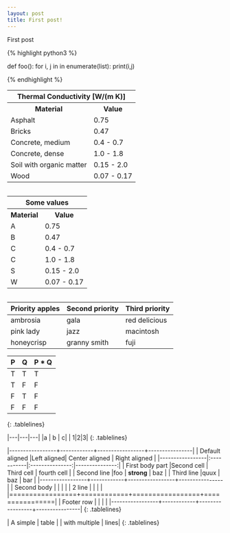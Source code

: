```yaml
---
layout: post
title: First post!
---
```


First post

{% highlight python3 %}

def foo():
  for i, j in in enumerate(list):
    print(i,j)

{% endhighlight %}

<table class="tg">
  <tr>
    <th class="tg-baqh" colspan="2">Thermal Conductivity [W/(m K)]</th>
  </tr>
  <tr>
    <th class="tg-baqh">Material</th>
    <th class="tg-baqh">Value</th>
  </tr>
  <tr>
    <td class="tg-baqh">Asphalt</td>
    <td class="tg-baqh">0.75</td>
  </tr>
  <tr>
    <td class="tg-baqh">Bricks</td>
    <td class="tg-baqh">0.47</td>
  </tr>
  <tr>
    <td class="tg-baqh">Concrete, medium</td>
    <td class="tg-baqh">0.4 - 0.7</td>
  </tr>
  <tr>
    <td class="tg-baqh">Concrete, dense</td>
    <td class="tg-baqh">1.0 - 1.8</td>
  </tr>
  <tr>
    <td class="tg-baqh">Soil with organic matter</td>
    <td class="tg-baqh">0.15 - 2.0</td>
  </tr>
  <tr>
    <td class="tg-baqh">Wood</td>
    <td class="tg-baqh">0.07 - 0.17</td>
  </tr>
</table>





<div style="overflow-y: auto;">
  <table class="tg">
    <tr>
      <th class="tg-baqh" colspan="2">Some values</th>
    </tr>
    <tr>
      <th class="tg-baqh">Material</th>
      <th class="tg-baqh">Value</th>
    </tr>
    <tr>
      <td class="tg-baqh">A</td>
      <td class="tg-baqh">0.75</td>
    </tr>
    <tr>
      <td class="tg-baqh">B</td>
      <td class="tg-baqh">0.47</td>
    </tr>
    <tr>
      <td class="tg-baqh">C</td>
      <td class="tg-baqh">0.4 - 0.7</td>
    </tr>
    <tr>
      <td class="tg-baqh">C</td>
      <td class="tg-baqh">1.0 - 1.8</td>
    </tr>
    <tr>
      <td class="tg-baqh">S</td>
      <td class="tg-baqh">0.15 - 2.0</td>
    </tr>
    <tr>
      <td class="tg-baqh">W</td>
      <td class="tg-baqh">0.07 - 0.17</td>
    </tr>
  </table>
</div>




| Priority apples | Second priority | Third priority |
|-------|--------|---------|
| ambrosia | gala | red delicious |
| pink lady | jazz | macintosh |
| honeycrisp | granny smith | fuji |






<style>
.tablelines table, .tablelines td, .tablelines th {
        border: 1px solid black;
        }
</style>

| P | Q | P * Q |
| - | - | - |
| T | T | T |
| T | F | F |
| F | T | F |
| F | F | F |
{: .tablelines}

|---|---|---|
|a  | b | c|
| 1|2|3|
{: .tablelines}

|-----------------+------------+-----------------+----------------|
| Default aligned |Left aligned| Center aligned  | Right aligned  |
|-----------------|:-----------|:---------------:|---------------:|
| First body part |Second cell | Third cell      | fourth cell    |
| Second line     |foo         | **strong**      | baz            |
| Third line      |quux        | baz             | bar            |
|-----------------+------------+-----------------+----------------|
| Second body     |            |                 |                |
| 2 line          |            |                 |                |
|=================+============+=================+================|
| Footer row      |            |                 |                |
|-----------------+------------+-----------------+----------------|
{: .tablelines}

| A simple | table |
| with multiple | lines|
{: .tablelines}

